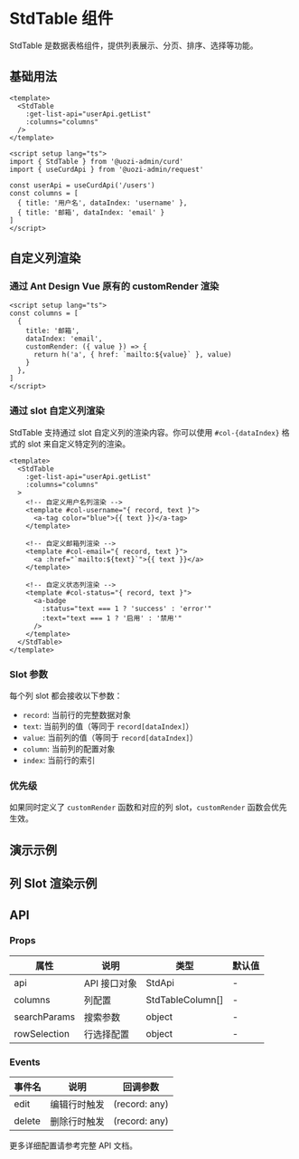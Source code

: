 # StdTable 组件

StdTable 是数据表格组件，提供列表展示、分页、排序、选择等功能。

## 基础用法

```vue
<template>
  <StdTable
    :get-list-api="userApi.getList"
    :columns="columns"
  />
</template>

<script setup lang="ts">
import { StdTable } from '@uozi-admin/curd'
import { useCurdApi } from '@uozi-admin/request'

const userApi = useCurdApi('/users')
const columns = [
  { title: '用户名', dataIndex: 'username' },
  { title: '邮箱', dataIndex: 'email' }
]
</script>
```

## 自定义列渲染

### 通过 Ant Design Vue 原有的 customRender 渲染

```vue
<script setup lang="ts">
const columns = [
  { 
    title: '邮箱', 
    dataIndex: 'email',
    customRender: ({ value }) => {
      return h('a', { href: `mailto:${value}` }, value)
    }
  },
]
</script>
```

### 通过 slot 自定义列渲染

StdTable 支持通过 slot 自定义列的渲染内容。你可以使用 `#col-{dataIndex}` 格式的 slot 来自定义特定列的渲染。

```vue
<template>
  <StdTable
    :get-list-api="userApi.getList"
    :columns="columns"
  >
    <!-- 自定义用户名列渲染 -->
    <template #col-username="{ record, text }">
      <a-tag color="blue">{{ text }}</a-tag>
    </template>
    
    <!-- 自定义邮箱列渲染 -->
    <template #col-email="{ record, text }">
      <a :href="`mailto:${text}`">{{ text }}</a>
    </template>
    
    <!-- 自定义状态列渲染 -->
    <template #col-status="{ record, text }">
      <a-badge 
        :status="text === 1 ? 'success' : 'error'"
        :text="text === 1 ? '启用' : '禁用'"
      />
    </template>
  </StdTable>
</template>
```

<demo vue="../demos/curd/components/std-table-slots.vue" />

### Slot 参数

每个列 slot 都会接收以下参数：

- `record`: 当前行的完整数据对象
- `text`: 当前列的值（等同于 `record[dataIndex]`）
- `value`: 当前列的值（等同于 `record[dataIndex]`）
- `column`: 当前列的配置对象
- `index`: 当前行的索引

### 优先级

如果同时定义了 `customRender` 函数和对应的列 slot，`customRender` 函数会优先生效。

## 演示示例

<demo vue="../demos/curd/components/std-table.vue" />

## 列 Slot 渲染示例

<demo vue="../demos/curd/components/std-table-slots.vue" />

## API

### Props

| 属性 | 说明 | 类型 | 默认值 |
|------|------|------|--------|
| api | API 接口对象 | StdApi | - |
| columns | 列配置 | StdTableColumn[] | - |
| searchParams | 搜索参数 | object | - |
| rowSelection | 行选择配置 | object | - |

### Events

| 事件名 | 说明 | 回调参数 |
|--------|------|----------|
| edit | 编辑行时触发 | (record: any) |
| delete | 删除行时触发 | (record: any) |

更多详细配置请参考完整 API 文档。
